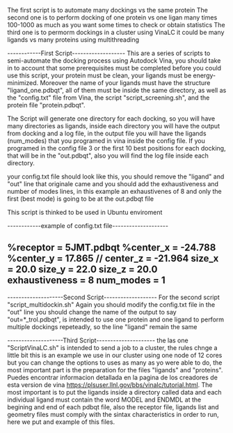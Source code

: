 The first script is to automate many dockings vs the same protein
The second one is to perform docking of one protein vs one ligan many times 100-1000 as much as you want some times to check or obtain statistics
The third one is to permorm dockings in a cluster using VinaLC it could be many ligands vs many proteins using multithreading 

------------First Script-------------------
This are a series of scripts to semi-automate the docking process using Autodock Vina, you should take in to account that some prerequisites must be completed 
before you could use this script, your protein must be clean, your ligands must be energy-minimized. Moreover the name of your ligands must have the
structure "ligand_one.pdbqt", all of them must be inside the same directory, as well as the "config.txt" file from Vina, the script "script_screening.sh", 
and the protein file "protein.pdbqt".

The Script will generate one directory for each docking, so you will have many directories as ligands, inside each directory you will have the output from docking
and a log file, in the output file you will have the ligands (num_modes) that you programed in vina inside the config file. If you programed in the config file 3 or the 
first 10 best positions for each docking, that will be in the "out.pdbqt", also you will find the log file inside each directory.

your config.txt file should look like this, you should remove the "ligand" and "out" line that originale came and 
you should add the exhaustiveness and number of modes lines, in this example an exhaustivenes of 8 and only the first (best mode)
is going to be at the out.pdbqt file

This script is thinked to be used in Ubuntu enviroment

------------example of config.txt file--------------------

%receptor = 5JMT.pdbqt 
%center_x = -24.788 
%center_y = 17.865
// center_z = -21.964
size_x = 20.0
size_y = 22.0
size_z = 20.0
exhaustiveness = 8
num_modes = 1
------------------------------------------------------------


--------------------Second Script-------------------
For the second script "script_multidockin.sh" Again you should modify the config.txt file in the "out" line you should change the name of the output to say
"out=*_trol.pdbqt", is intended to use one protein and one ligand to perform multiple dockings repeteadly, so the line "ligand" remain the same 


--------------------Third Script---------------------
the las one "ScriptVinaLC.sh" is intended to send a job to a cluster, the rules chnge a little bit this is an example we use in our cluster
using one node of 12 cores but you can change the options to uses as many as yo were able to do, the most important part is the preparation for
the files "ligands" and "proteins". Puedes encontrar informacion detallada en la pagina de los creadores de esta version de vina https://plsuser.llnl.gov/bbs/vinalc/tutorial.html. The most important is to put the ligands inside a directory called data and each individual
ligand must contain the word MODEL and ENDMDL at the begining and end of each pdbqt file, also the receptor file, ligands list and geometry files 
must comply with the sintax characteristics in order to run, here we put and example of this files.







